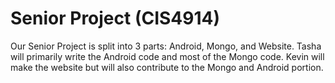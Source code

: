 Senior Project (CIS4914)
========================

Our Senior Project is split into 3 parts: Android, Mongo, and Website. Tasha will primarily write the Android code and most of the Mongo code. Kevin will make the website but will also contribute to the Mongo and Android portion.
